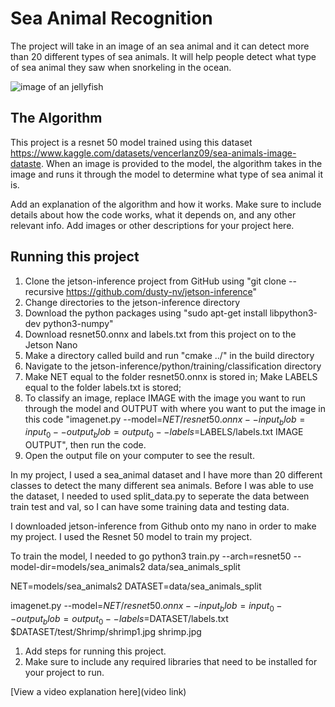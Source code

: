 # Sea Animal Recognition

The project will take in an image of an sea animal and it can detect more than 20 different types of sea animals. It will help people detect what type of sea animal they saw when snorkeling in the ocean. 

![image of an jellyfish]([Imgur](https://imgur.com/04KbFmd))

## The Algorithm

This project is a resnet 50 model trained using this dataset https://www.kaggle.com/datasets/vencerlanz09/sea-animals-image-dataste. When an image is provided to the model, the algorithm takes in the image and runs it through the model to determine what type of sea animal it is. 

Add an explanation of the algorithm and how it works. Make sure to include details about how the code works, what it depends on, and any other relevant info. Add images or other descriptions for your project here. 

## Running this project

1. Clone the jetson-inference project from GitHub using "git clone --recursive https://github.com/dusty-nv/jetson-inference"
2. Change directories to the jetson-inference directory
2. Download the python packages using "sudo apt-get install libpython3-dev python3-numpy"
3. Download resnet50.onnx and labels.txt from this project on to the Jetson Nano    
4. Make a directory called build and run "cmake ../" in the build directory
5. Navigate to the jetson-inference/python/training/classification directory
6. Make NET equal to the folder resnet50.onnx is stored in; Make LABELS equal to the folder labels.txt is stored;
7. To classify an image, replace IMAGE with the image you want to run through the model and OUTPUT with where you want to put the image in this code "imagenet.py --model=$NET/resnet50.onnx --input_blob=input_0 --output_blob=output_0 --labels=$LABELS/labels.txt IMAGE OUTPUT", then run the code. 
8. Open the output file on your computer to see the result. 


In my project, I used a sea_animal dataset and I have more than 20 different classes to detect the many different sea animals. Before I was able to use the dataset, I needed to used split_data.py to seperate the data between train test and val, so I can have some training data and testing data. 

I downloaded jetson-inference from Github onto my nano in order to make my project. I used the Resnet 50 model to train my project. 

To train the model, I needed to go 
python3 train.py --arch=resnet50 --model-dir=models/sea_animals2 data/sea_animals_split

NET=models/sea_animals2
DATASET=data/sea_animals_split

imagenet.py --model=$NET/resnet50.onnx --input_blob=input_0 --output_blob=output_0 --labels=$DATASET/labels.txt $DATASET/test/Shrimp/shrimp1.jpg shrimp.jpg

1. Add steps for running this project.
2. Make sure to include any required libraries that need to be installed for your project to run.

[View a video explanation here](video link)

